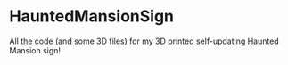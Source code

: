 # HauntedMansionSign
All the code (and some 3D files) for my 3D printed self-updating Haunted Mansion sign!

